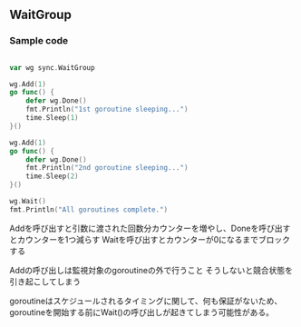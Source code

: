 ## WaitGroup

### Sample code
```go

var wg sync.WaitGroup

wg.Add(1)
go func() {
	defer wg.Done()
	fmt.Println("1st goroutine sleeping...")
	time.Sleep(1)
}()

wg.Add(1)
go func() {
	defer wg.Done()
	fmt.Println("2nd goroutine sleeping...")
	time.Sleep(2)
}()

wg.Wait()
fmt.Println("All goroutines complete.")
```
Addを呼び出すと引数に渡された回数分カウンターを増やし、Doneを呼び出すとカウンターを1つ減らす
Waitを呼び出すとカウンターが0になるまでブロックする

Addの呼び出しは監視対象のgoroutineの外で行うこと
そうしないと競合状態を引き起こしてしまう

goroutineはスケジュールされるタイミングに関して、何も保証がないため、goroutineを開始する前にWait()の呼び出しが起きてしまう可能性がある。
